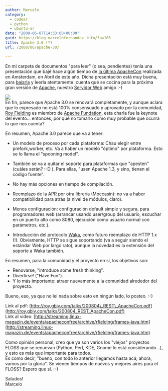 ```yaml
---
author: Marcelo
category:
  - codear
  - python
  - ubuntu-ar
date: "2008-06-07T14:33:00+00:00"
guid: https://blog.marcelofernandez.info/?p=103
title: Apache 3.0 (?)
url: /2008/06/apache-30/

---
```

En mi carpeta de documentos "para leer" (o sea, pendientes) tenía una presentación que bajé hace algún tiempo de [la última ApacheCon](http://www.eu.apachecon.com/eu2008/) realizada en Amsterdam, en Abril de este año. Dicha presentación está muy buena, para [bajarla](http://roy.gbiv.com/talks/200804_REST_ApacheCon.pdf) y leerla atentamente: cuenta qué se cocina para la próxima gran versión de [Apache](http://httpd.apache.org/), nuestro [Servidor Web](http://es.wikipedia.org/wiki/Servidor_web) amigo :-)

[![](http://3.bp.blogspot.com/_nDZ247g0qSM/SEqju_5zzPI/AAAAAAAABFI/FwQRwQHpRks/s400/eu_2008_logo.jpg)](http://3.bp.blogspot.com/_nDZ247g0qSM/SEqju_5zzPI/AAAAAAAABFI/FwQRwQHpRks/s1600-h/eu_2008_logo.jpg)  
En fin, parece que Apache 3.0 se renovará completamente, y aunque aclara que lo expresado no está 100% consensuado y aprovado por la comunidad, [Roy Fielding](http://roy.gbiv.com/) es miembro de [Apache Fundation](http://www.apache.org/), esta charla fue la keynote del evento... entonces, por qué no tomarlo como muy probable que ocurra lo que nos cuenta?

En resumen, Apache 3.0 parece que va a tener:  

- Un modelo de proceso por cada plataforma: Chau elegir entre prefork,worker, etc. Va a haber un modelo "óptimo" por plataforma. Esto se lo llama el "spooning model".  

- También se va a quitar el soporte para plataformas que "apesten" (cuáles serán? :-D ). Para ellas, "usen Apache 1.3, y sino, tienen el código fuente".  

- No hay más opciones en tiempo de compilación.
- Reemplazo de la [APR](http://apr.apache.org/) por otra librería (Moccasin): no va a haber compatibilidad para atrás (a nivel de módulos, claro).
- Menos configuración: configuración default simple y segura, para programadores web (arrancar usando user/group del usuario, escuchar en un puerto alto como 8080, ejecución como usuario normal con parámetros, etc.).
- Introducción del protocolo [Waka](http://en.wikipedia.org/wiki/Waka_%28protocol%29), como futuro reemplazo de HTTP 1.x (!). Obviamente, HTTP se sigue soportando (va a seguir siendo el estándar Web por largo rato), aunque la novedad es la extensión del soporte a Waka también.

En resumen, para la comunidad y el proyecto en sí, los objetivos son:  

- Renovarse, "introduce some fresh thinking".
- Divertirse! ("Have Fun").
- Y lo más importante: atraer nuevamente a la comunidad alrededor del proyecto.  

Bueno, eso, ya que no leí nada sobre esto en ningún lado, lo posteo. :-)

Link al pdf: [http://roy.gbiv.com/talks/200804\_REST\_ApacheCon.pdf](http://roy.gbiv.com/talks/200804_REST_ApacheCon.pdf)  
Link al video: [http://streaming.linux-magazin.de/events/apacheconfree/archive/rfielding/frames-java.htm](http://streaming.linux-magazin.de/events/apacheconfree/archive/rfielding/frames-java.htm)

Como opinión personal, creo que ya son varios los "viejos" proyectos FLOSS que se renuevan (Python, Perl, KDE, Gnome lo está considerando...), y esto es más que importante para todos.  
Es como decir, "bueno, con todo lo anterior llegamos hasta acá; ahora, vamos por la gloria". Se vienen tiempos de nuevos y mejores aires para el FLOSS? Espero que sí. :-)

Saludos!  
Marcelo
